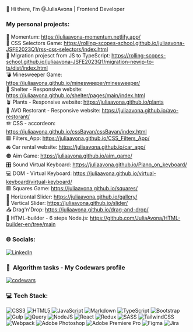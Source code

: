 👋 Hi there, I’m @JuliaAvona | Frontend Developer 

### My personal projects:

🗿 Momentum: https://juliaavona-momentum.netlify.app/  
📰 CSS Selectors Game: https://rolling-scopes-school.github.io/juliaavona-JSFE2023Q1/rss-css-selectors/index.html  
🔁 Migration projesct from JS to TypeScript: https://rolling-scopes-school.github.io/juliaavona-JSFE2023Q1/migration-newip-to-ts/dist/index.html  
💣 Minesweeper Game: https://juliaavona.github.io/minesweeper/minesweeper/  
🐶 Shelter - Responsive website: https://juliaavona.github.io/shelter/pages/main/index.html  
🪴 Plants - Responsive website: https://juliaavona.github.io/plants  
🥑 AVO Restorant - Responsive website: https://juliaavona.github.io/avo-restorant/  
🪗 CSS - accordeon: https://juliaavona.github.io/cssBayan/cssBayan/index.html    
🟪 Filters_App: https://juliaavona.github.io/CSS_Filters_App/  
🚘 Car rental website: https://juliaavona.github.io/car_app/  
🟠 Aim Game: https://juliaavona.github.io/aim_game/  
🎛️ Sound Virtual Keyboard: https://juliaavona.github.io/Piano_on_keyboard/  
💻 DOM - Virtual Keyboard: https://juliaavona.github.io/virtual-keyboard/virtual-keyboard/  
🟩 Squares Game: https://juliaavona.github.io/squares/  
🔮 Horizontal Slider: https://juliaavona.github.io/gallery/  
🍭 Vertical Slider: https://juliaavona.github.io/slider/  
📤 Drag'n'Drop: https://juliaavona.github.io/drag-and-drop/  
🧩 HTML-builder - 6 steps Node.js: https://github.com/JuliaAvona/HTML-builder-en/tree/main  


### 🌐 Socials:
[![LinkedIn](https://img.shields.io/badge/LinkedIn-%230077B5.svg?logo=linkedin&logoColor=white)](https://linkedin.com/in/julia-izbrodina) 

###  🎱 &nbsp;Algorithm tasks - My Codewars profile
 [![codewars](https://www.codewars.com/users/rsschool_dd21885880fcd208/badges/micro)](https://www.codewars.com/users/rsschool_dd21885880fcd208) 

### 💻 Tech Stack:
![CSS3](https://img.shields.io/badge/css3-%231572B6.svg?style=for-the-badge&logo=css3&logoColor=white) ![HTML5](https://img.shields.io/badge/html5-%23E34F26.svg?style=for-the-badge&logo=html5&logoColor=white) ![JavaScript](https://img.shields.io/badge/javascript-%23323330.svg?style=for-the-badge&logo=javascript&logoColor=%23F7DF1E) ![Markdown](https://img.shields.io/badge/markdown-%23000000.svg?style=for-the-badge&logo=markdown&logoColor=white) ![TypeScript](https://img.shields.io/badge/typescript-%23007ACC.svg?style=for-the-badge&logo=typescript&logoColor=white) ![Bootstrap](https://img.shields.io/badge/bootstrap-%23563D7C.svg?style=for-the-badge&logo=bootstrap&logoColor=white) ![Gulp](https://img.shields.io/badge/GULP-%23CF4647.svg?style=for-the-badge&logo=gulp&logoColor=white) ![jQuery](https://img.shields.io/badge/jquery-%230769AD.svg?style=for-the-badge&logo=jquery&logoColor=white) ![NodeJS](https://img.shields.io/badge/node.js-6DA55F?style=for-the-badge&logo=node.js&logoColor=white) ![React](https://img.shields.io/badge/react-%2320232a.svg?style=for-the-badge&logo=react&logoColor=%2361DAFB) ![Redux](https://img.shields.io/badge/redux-%23593d88.svg?style=for-the-badge&logo=redux&logoColor=white) ![SASS](https://img.shields.io/badge/SASS-hotpink.svg?style=for-the-badge&logo=SASS&logoColor=white) ![TailwindCSS](https://img.shields.io/badge/tailwindcss-%2338B2AC.svg?style=for-the-badge&logo=tailwind-css&logoColor=white) ![Webpack](https://img.shields.io/badge/webpack-%238DD6F9.svg?style=for-the-badge&logo=webpack&logoColor=black) ![Adobe Photoshop](https://img.shields.io/badge/adobephotoshop-%2331A8FF.svg?style=for-the-badge&logo=adobephotoshop&logoColor=white) ![Adobe Premiere Pro](https://img.shields.io/badge/Adobe%20Premiere%20Pro-9999FF.svg?style=for-the-badge&logo=Adobe%20Premiere%20Pro&logoColor=white) 	![Figma](https://img.shields.io/badge/figma-%23F24E1E.svg?style=for-the-badge&logo=figma&logoColor=white) ![Jira](https://img.shields.io/badge/jira-%230A0FFF.svg?style=for-the-badge&logo=jira&logoColor=white)
